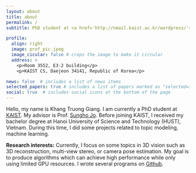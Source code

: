 ```yaml
---
layout: about
title: about
permalink: /
subtitle: PhD student at <a href='http://nmail.kaist.ac.kr/wordpress/'>NMAIL, KAIST</a>.

profile:
  align: right
  image: prof_pic.jpeg
  image_cicular: false # crops the image to make it circular
  address: >
    <p>Room 3552, E3-2 building</p>
    <p>KAIST CS, Daejeon 34141, Republic of Korea</p>

news: false  # includes a list of news items
selected_papers: true # includes a list of papers marked as "selected={true}"
social: true  # includes social icons at the bottom of the page
---
```


Hello, my name is Khang Truong Giang. I am currently a PhD student at [KAIST](https://www.kaist.ac.kr/en/). My advisor is Prof. [Sungho Jo](http://nmail.kaist.ac.kr/wordpress/index.php/professor-jo-sungho/). Before joining KAIST, I received my bachelor degree at Hanoi University of Science and Technology (HUST), Vietnam. During this time, I did some projects related to topic modeling, machine learning.

**Research interests:** Currently, I focus on some topics in 3D vision such as 3D reconstruction, multi-view stereo, or camera pose estimation. My goal is to produce algorithms which can achieve high performance while only using limited GPU resources. I wrote several programs on [Github](https://github.com/TruongKhang).


